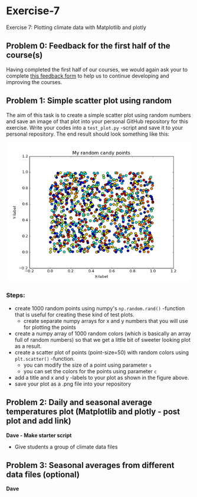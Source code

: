 # Exercise-7
Exercise 7: Plotting climate data with Matplotlib and plotly

## Problem 0: Feedback for the first half of the course(s)
Having completed the first half of our courses, we would again ask your to complete [this feedback form](https://elomake.helsinki.fi/lomakkeet/73950/lomake.html) to help us to continue developing and improving the courses.

## Problem 1: Simple scatter plot using random

The aim of this task is to create a simple scatter plot using random numbers and save an image of that plot into your personal 
GitHub repository for this exercise. Write your codes into a `test_plot.py` -script and save it to your personal repository. 
The end result should look something like this:
 
 ![Example figure](img/problem1_example.png)
 
### Steps:
 - create 1000 random points using numpy's `np.random.rand()` -function that is useful for creating these kind of test plots.
    - create separate numpy arrays for x and y numbers that you will use for plotting the points
 - create a numpy array of 1000 random colors (which is basically an array full of random numbers) so that we get a little bit of sweeter looking plot as a result.
 - create a scatter plot of points (point-size=50) with random colors using `plt.scatter()` -function.
   - you can modify the size of a point using parameter `s` 
   - you can set the colors for the points using parameter `c`
 - add a title and x and y -labels to your plot as shown in the figure above. 
 - save your plot as a .png file into your repository
    
 
## Problem 2: Daily and seasonal average temperatures plot (Matplotlib and plotly - post plot and add link)
**Dave - Make starter script**

- Give students a group of climate data files

## Problem 3: Seasonal averages from different data files (optional)
**Dave**
